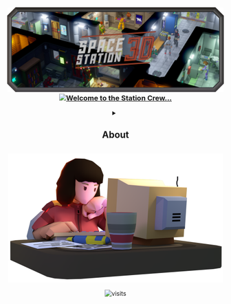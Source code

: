 <h3 align="center">
    <img src="profile/images/SS3DBanner7b.png" alt="SS3D">
    <a href="https://git.io/typing-svg">
      <img src="https://readme-typing-svg.demolab.com?font=Orbitron&weight=600&size=25&duration=2500&pause=1000&color=B33225&center=true&vCenter=true&multiline=true&repeat=true&width=420&height=75&lines=Welcome+to+the+station+crew.;Please+enjoy+your+stay!" alt="Welcome to the Station Crew..." />
    </a>
</h3>

<details>
  <summary  align="center"><h2>About</h2></summary>
<p  align="center">
Space Station 3D is a 3D remake of the classic "Space Station 13".
</p>
</details>

<!-- This page can be automated to update after a given period to include -->
<!-- our most recent tweets, youtube videos, and/or github stats. -->

<p  align="center">
  <a href="https://github.com/RE-SS3D/SS3D/discussions/1169">
    <img src="profile/images/Writer.png" alt="guestbook" height="300">
  </a>
</p>

<p  align="center">
  <img src="https://visitor-badge.glitch.me/badge?page_id=RE-SS3D&left_color=grey&right_color=red" alt="visits">
</p>
